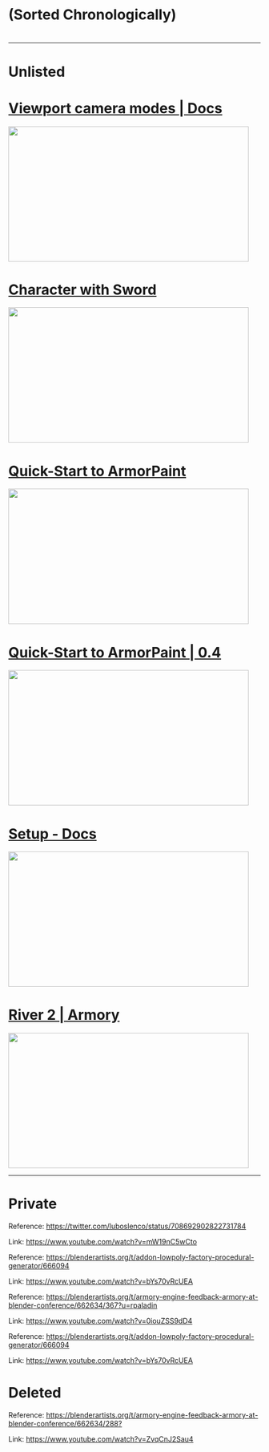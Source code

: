 <h1>(Sorted Chronologically)<h1>

<hr />

<h1>Unlisted</h1>

<h1><a href="https://www.youtube.com/watch?v=x2Q4rMMIgxk">Viewport camera modes | Docs</a></h1>
<img src="https://i3.ytimg.com/vi/x2Q4rMMIgxk/maxresdefault.jpg" width="480" height="270" />

<h1><a href="https://www.youtube.com/watch?v=my7mhhL2umk">Character with Sword</a></h1>
<img src="https://i3.ytimg.com/vi/my7mhhL2umk/maxresdefault.jpg" width="480" height="270" />

<h1><a href="https://www.youtube.com/watch?v=5YIvj3yIP00">Quick-Start to ArmorPaint</a></h1>
<img src="https://i3.ytimg.com/vi/5YIvj3yIP00/maxresdefault.jpg" width="480" height="270" />

<h1><a href="https://www.youtube.com/watch?v=OzRqXIsvahg">Quick-Start to ArmorPaint | 0.4</a></h1>
<img src="https://i3.ytimg.com/vi/OzRqXIsvahg/maxresdefault.jpg" width="480" height="270" />

<h1><a href="https://www.youtube.com/watch?v=1Ey1MAIRPm4">Setup - Docs</a></h1>
<img src="https://i3.ytimg.com/vi/1Ey1MAIRPm4/maxresdefault.jpg" width="480" height="270" />

<h1><a href="https://www.youtube.com/watch?v=MJK03dhJMDI">River 2 | Armory</a></h1>
<img src="https://i3.ytimg.com/vi/MJK03dhJMDI/maxresdefault.jpg" width="480" height="270" />

<hr />

<h1>Private</h1>

<p>Reference: <a href="https://twitter.com/luboslenco/status/708692902822731784">https://twitter.com/luboslenco/status/708692902822731784</a></p>
<p>Link: <a href="https://www.youtube.com/watch?v=mW19nC5wCto">https://www.youtube.com/watch?v=mW19nC5wCto</a></p>

<p>Reference: <a href="https://blenderartists.org/t/addon-lowpoly-factory-procedural-generator/666094">https://blenderartists.org/t/addon-lowpoly-factory-procedural-generator/666094</a></p>
<p>Link: <a href="https://www.youtube.com/watch?v=bYs70vRcUEA">https://www.youtube.com/watch?v=bYs70vRcUEA</a></p>
  
<p>Reference: <a href="https://blenderartists.org/t/armory-engine-feedback-armory-at-blender-conference/662634/367?u=rpaladin">https://blenderartists.org/t/armory-engine-feedback-armory-at-blender-conference/662634/367?u=rpaladin</a></p>
<p>Link: <a href="https://www.youtube.com/watch?v=0iouZSS9dD4">https://www.youtube.com/watch?v=0iouZSS9dD4</a></p>
  
<p>Reference: <a href="https://blenderartists.org/t/addon-lowpoly-factory-procedural-generator/666094">https://blenderartists.org/t/addon-lowpoly-factory-procedural-generator/666094</a></p>
<p>Link: <a href="https://www.youtube.com/watch?v=LqjDZ9IpZ3Y">https://www.youtube.com/watch?v=bYs70vRcUEA</a></p>
  
<h1>Deleted</h1>

<p>Reference: <a href="https://blenderartists.org/t/armory-engine-feedback-armory-at-blender-conference/662634/288?">https://blenderartists.org/t/armory-engine-feedback-armory-at-blender-conference/662634/288?</a></p>
<p>Link: <a href="https://www.youtube.com/watch?v=ZvqCnJ2Sau4">https://www.youtube.com/watch?v=ZvqCnJ2Sau4</a></p>

